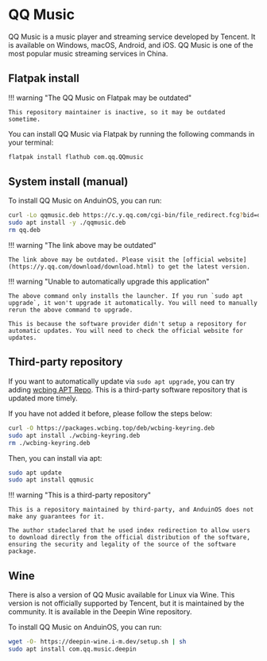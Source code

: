 # QQ Music

QQ Music is a music player and streaming service developed by Tencent. It is available on Windows, macOS, Android, and iOS. QQ Music is one of the most popular music streaming services in China.

## Flatpak install

!!! warning "The QQ Music on Flatpak may be outdated"

    This repository maintainer is inactive, so it may be outdated sometime.

You can install QQ Music via Flatpak by running the following commands in your terminal:

```bash
flatpak install flathub com.qq.QQmusic
```

## System install (manual)

To install QQ Music on AnduinOS, you can run:

<!-- The link needs to be updated regularly. -->

```sh
curl -Lo qqmusic.deb https://c.y.qq.com/cgi-bin/file_redirect.fcg?bid=dldir&file=ecosfile_plink%2Fmusic_clntupate%2Flinux%2Fother%2Fqqmusic_1.1.8_amd64.deb&sign=1-d1ca4d5c5a8369b26af88e881ba3ac544066a899dcaea29778b35c9f648e6fee-68cb7c1c
sudo apt install -y ./qqmusic.deb
rm qq.deb
```

!!! warning "The link above may be outdated"

    The link above may be outdated. Please visit the [official website](https://y.qq.com/download/download.html) to get the latest version.

!!! warning "Unable to automatically upgrade this application"

    The above command only installs the launcher. If you run `sudo apt upgrade`, it won't upgrade it automatically. You will need to manually rerun the above command to upgrade.

    This is because the software provider didn't setup a repository for automatic updates. You will need to check the official website for updates.

## Third-party repository

If you want to automatically update via `sudo apt upgrade`, you can try adding [wcbing APT Repo](https://packages.wcbing.top/deb/). This is a third-party software repository that is updated more timely. 

If you have not added it before, please follow the steps below:

```sh
curl -O https://packages.wcbing.top/deb/wcbing-keyring.deb
sudo apt install ./wcbing-keyring.deb
rm ./wcbing-keyring.deb
```

Then, you can install via apt:

```sh
sudo apt update
sudo apt install qqmusic
```

!!! warning "This is a third-party repository"

    This is a repository maintained by third-party, and AnduinOS does not make any guarantees for it.

    The author stadeclared that he used index redirection to allow users to download directly from the official distribution of the software, ensuring the security and legality of the source of the software package.

## Wine

There is also a version of QQ Music available for Linux via Wine. This version is not officially supported by Tencent, but it is maintained by the community. It is available in the Deepin Wine repository.

To install QQ Music on AnduinOS, you can run:

```bash
wget -O- https://deepin-wine.i-m.dev/setup.sh | sh
sudo apt install com.qq.music.deepin
```
